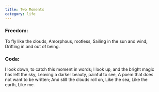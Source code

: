 ```yaml
---
title: Two Moments
category: life
---
```


### Freedom:

To fly like the clouds,
Amorphous, rootless,
Sailing in the sun and wind,
Drifting in and out of being.

### Coda:

I look down, to catch this moment in words;
I look up, and the bright magic has left the sky,
Leaving a darker beauty, painful to see,
A poem that does not want to be written;
And still the clouds roll on,
Like the sea,
Like the earth,
Like me.
